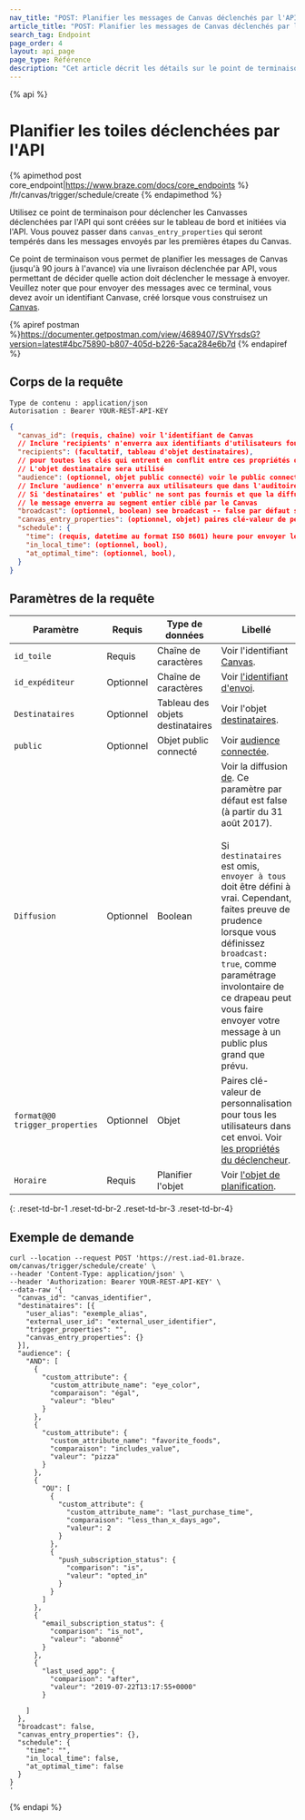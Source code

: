 ```yaml
---
nav_title: "POST: Planifier les messages de Canvas déclenchés par l'API"
article_title: "POST: Planifier les messages de Canvas déclenchés par l'API"
search_tag: Endpoint
page_order: 4
layout: api_page
page_type: Référence
description: "Cet article décrit les détails sur le point de terminaison Schedule API-Triggered Canvases Braze."
---
```


{% api %}
# Planifier les toiles déclenchées par l'API
{% apimethod post core_endpoint|https://www.braze.com/docs/core_endpoints %}
/fr/canvas/trigger/schedule/create
{% endapimethod %}

Utilisez ce point de terminaison pour déclencher les Canvasses déclenchées par l'API qui sont créées sur le tableau de bord et initiées via l'API. Vous pouvez passer dans `canvas_entry_properties` qui seront tempérés dans les messages envoyés par les premières étapes du Canvas.

Ce point de terminaison vous permet de planifier les messages de Canvas (jusqu'à 90 jours à l'avance) via une livraison déclenchée par API, vous permettant de décider quelle action doit déclencher le message à envoyer. Veuillez noter que pour envoyer des messages avec ce terminal, vous devez avoir un identifiant Canvase, créé lorsque vous construisez un [Canvas]({{site.baseurl}}/api/identifier_types/#canvas-api-identifier).

{% apiref postman %}https://documenter.getpostman.com/view/4689407/SVYrsdsG?version=latest#4bc75890-b807-405d-b226-5aca284e6b7d {% endapiref %}

## Corps de la requête

```
Type de contenu : application/json
Autorisation : Bearer YOUR-REST-API-KEY
```

```json
{
  "canvas_id": (requis, chaîne) voir l'identifiant de Canvas
  // Inclure 'recipients' n'enverra aux identifiants d'utilisateurs fournis que s'ils sont dans le segment de la campagne
  "recipients": (facultatif, tableau d'objet destinataires),
  // pour toutes les clés qui entrent en conflit entre ces propriétés de déclenchement et celles d'un objet destinataire, la valeur de la
  // L'objet destinataire sera utilisé
  "audience": (optionnel, objet public connecté) voir le public connecté,
  // Inclure 'audience' n'enverra aux utilisateurs que dans l'auditoire
  // Si 'destinataires' et 'public' ne sont pas fournis et que la diffusion n'est pas réglée sur 'false',
  // le message enverra au segment entier ciblé par le Canvas
  "broadcast": (optionnel, boolean) see broadcast -- false par défaut sur 8/31/17, doit être défini à true si l'objet "destinataires" est omis,
  "canvas_entry_properties": (optionnel, objet) paires clé-valeur de personnalisation pour la première étape pour tous les utilisateurs dans cet envoi; voir les propriétés du déclencheur,
  "schedule": {
    "time": (requis, datetime au format ISO 8601) heure pour envoyer le message (jusqu'à 90 jours dans le futur),
    "in_local_time": (optionnel, bool),
    "at_optimal_time": (optionnel, bool),
  }
}
```

## Paramètres de la requête

| Paramètre                      | Requis    | Type de données                  | Libellé                                                                                                                                                                                                                                                                                                                                                                                                                            |
| ------------------------------ | --------- | -------------------------------- | ---------------------------------------------------------------------------------------------------------------------------------------------------------------------------------------------------------------------------------------------------------------------------------------------------------------------------------------------------------------------------------------------------------------------------------- |
| `id_toile`                     | Requis    | Chaîne de caractères             | Voir l'identifiant [Canvas]({{site.baseurl}}/api/identifier_types/).                                                                                                                                                                                                                                                                                                                                                               |
| `id_expéditeur`                | Optionnel | Chaîne de caractères             | Voir [l'identifiant d'envoi]({{site.baseurl}}/api/identifier_types/).                                                                                                                                                                                                                                                                                                                                                              |
| `Destinataires`                | Optionnel | Tableau des objets destinataires | Voir l'objet [destinataires]({{site.baseurl}}/api/objects_filters/recipient_object/).                                                                                                                                                                                                                                                                                                                                              |
| `public`                       | Optionnel | Objet public connecté            | Voir [audience connectée]({{site.baseurl}}/api/objects_filters/connected_audience/).                                                                                                                                                                                                                                                                                                                                               |
| `Diffusion`                    | Optionnel | Boolean                          | Voir la diffusion [de]({{site.baseurl}}/api/parameters/#broadcast). Ce paramètre par défaut est false (à partir du 31 août 2017). <br><br> Si `destinataires` est omis, `envoyer à tous` doit être défini à vrai. Cependant, faites preuve de prudence lorsque vous définissez `broadcast: true`, comme paramétrage involontaire de ce drapeau peut vous faire envoyer votre message à un public plus grand que prévu. |
| `format@@0 trigger_properties` | Optionnel | Objet                            | Paires clé-valeur de personnalisation pour tous les utilisateurs dans cet envoi. Voir [les propriétés du déclencheur]({{site.baseurl}}/api/objects_filters/trigger_properties_object/).                                                                                                                                                                                                                                            |
| `Horaire`                      | Requis    | Planifier l'objet                | Voir [l'objet de planification]({{site.baseurl}}/api/objects_filters/schedule_object/).                                                                                                                                                                                                                                                                                                                                            |
{: .reset-td-br-1 .reset-td-br-2 .reset-td-br-3  .reset-td-br-4}

## Exemple de demande
```
curl --location --request POST 'https://rest.iad-01.braze. om/canvas/trigger/schedule/create' \
--header 'Content-Type: application/json' \
--header 'Authorization: Bearer YOUR-REST-API-KEY' \
--data-raw '{
  "canvas_id": "canvas_identifier",
  "destinataires": [{
    "user_alias": "exemple_alias",
    "external_user_id": "external_user_identifier",
    "trigger_properties": "",
    "canvas_entry_properties": {}
  }],
  "audience": {
    "AND": [
      {
        "custom_attribute": {
          "custom_attribute_name": "eye_color",
          "comparaison": "égal",
          "valeur": "bleu"
        }
      },
      {
        "custom_attribute": {
          "custom_attribute_name": "favorite_foods",
          "comparaison": "includes_value",
          "valeur": "pizza"
        }
      },
      {
        "OU": [
          {
            "custom_attribute": {
              "custom_attribute_name": "last_purchase_time",
              "comparaison": "less_than_x_days_ago",
              "valeur": 2
            }
          },
          {
            "push_subscription_status": {
              "comparison": "is",
              "valeur": "opted_in"
            }
          }
        ]
      },
      {
        "email_subscription_status": {
          "comparison": "is_not",
          "valeur": "abonné"
        }
      },
      {
        "last_used_app": {
          "comparison": "after",
          "valeur": "2019-07-22T13:17:55+0000"
        }

    ]
  },
  "broadcast": false,
  "canvas_entry_properties": {},
  "schedule": {
    "time": "",
    "in_local_time": false,
    "at_optimal_time": false
  }
}
'
```

{% endapi %}
